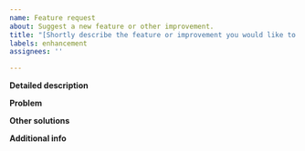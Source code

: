 ```yaml
---
name: Feature request
about: Suggest a new feature or other improvement.
title: "[Shortly describe the feature or improvement you would like to see here]"
labels: enhancement
assignees: ''

---
```


<!-- 
    This template is just a suggestion. 
    Please feel free to leave out sections and deviate from the template in other ways as you see fit 
-->

**Detailed description** 
<!-- 
    Describe the feature or improvement in more detail here. 
-->

**Problem** 
<!-- 
    Describe why you would like to see this feature. 
    Which problem would it solve for you? 
    How would you use the new feature? 
-->

**Other solutions** 
<!-- 
    Describe which other solutions to your problem you have considered here. 
-->

**Additional info** 
<!-- 
    Add any further info about your request here.
    E.g Mockups or screenshots of other apps. 
-->

<!-- 
    Thanks for helping to make Mac Mouse Fix more useful! 🚀
-->
